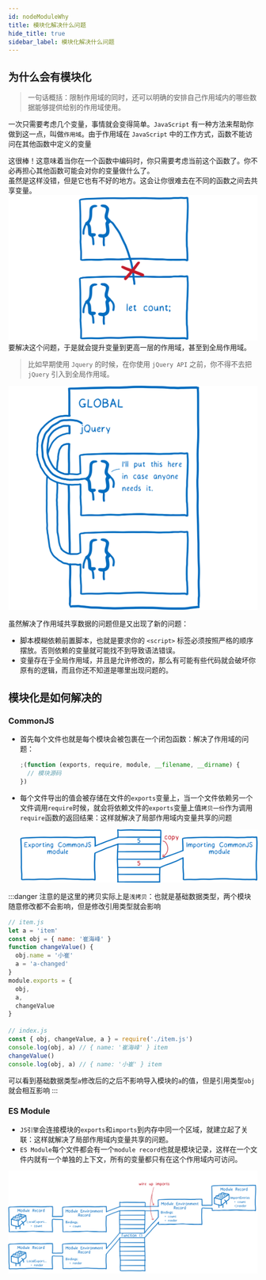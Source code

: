 ```yaml
---
id: nodeModuleWhy
title: 模块化解决什么问题
hide_title: true
sidebar_label: 模块化解决什么问题
---
```


## 为什么会有模块化

> 一句话概括：限制作用域的同时，还可以明确的安排自己作用域内的哪些数据能够提供给别的作用域使用。

一次只需要考虑几个变量，事情就会变得简单。`JavaScript` 有一种方法来帮助你做到这一点，叫做`作用域`。由于作用域在 `JavaScript` 中的工作方式，函数不能访问在其他函数中定义的变量<div class="line-space-normal"></div>
这很棒！这意味着当你在一个函数中编码时，你只需要考虑当前这个函数了。你不必再担心其他函数可能会对你的变量做什么了。<div class="line-space-normal"></div>
虽然是这样没错，但是它也有不好的地方。这会让你很难去在不同的函数之间去共享变量。
![module-why-part](../../../static/img/part_module_scope_part.png)
要解决这个问题，于是就会提升变量到更高一层的作用域，甚至到全局作用域。

> 比如早期使用 `Jquery` 的时候，在你使用 `jQuery API` 之前，你不得不去把 `jQuery` 引入到全局作用域。

![module-why-global](../../../static/img/global_module_scope_.png)

虽然解决了作用域共享数据的问题但是又出现了新的问题：

- 脚本模糊依赖前置脚本，也就是要求你的 `<script>` 标签必须按照严格的顺序摆放。否则依赖的变量就可能找不到导致语法错误。
- 变量存在于全局作用域，并且是允许修改的，那么有可能有些代码就会破坏你原有的逻辑，而且你还不知道是哪里出现问题的。

## 模块化是如何解决的

### CommonJS

- 首先每个文件也就是每个模块会被包裹在一个闭包函数：解决了作用域的问题：

  ```javascript
  ;(function (exports, require, module, __filename, __dirname) {
    // 模块源码
  })
  ```

- 每个文件导出的值会被存储在文件的`exports`变量上，当一个文件依赖另一个文件调用`require`时候，就会将依赖文件的`exports`变量上值`拷贝一份`作为调用`require`函数的返回结果：这样就解决了局部作用域内变量共享的问题

  ![module-why-commonjs](../../../static/img/commonjs_module_scope.png)

:::danger
注意的是这里的拷贝实际上是`浅拷贝`：也就是基础数据类型，两个模块随意修改都不会影响，但是修改引用类型就会影响

```javascript
// item.js
let a = 'item'
const obj = { name: '崔海峰' }
function changeValue() {
  obj.name = '小崔'
  a = 'a-changed'
}
module.exports = {
  obj,
  a,
  changeValue
}

// index.js
const { obj, changeValue, a } = require('./item.js')
console.log(obj, a) // { name: '崔海峰' } item
changeValue()
console.log(obj, a) // { name: '小崔' } item
```

可以看到基础数据类型`a`修改后的之后不影响导入模块的`a`的值，但是引用类型`obj`就会相互影响
:::

### ES Module

- `JS引擎`会连接模块的`exports`和`imports`到内存中同一个区域，就建立起了关联：这样就解决了局部作用域内变量共享的问题。
- `ES Module`每个文件都会有一个`module record`也就是模块记录，这样在一个文件内就有一个单独的上下文，所有的变量都只有在这个作用域内可访问。

![module_why_esmodulescope](../../../static/img/load_module_imports.png)
